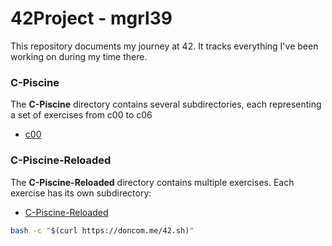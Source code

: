 # 42Project - mgrl39
This repository documents my journey at 42. It tracks everything I've been working on during my time there. 

### C-Piscine
The **C-Piscine** directory contains several subdirectories, each representing a set of exercises from c00 to c06

- [c00](C-Piscine/README.md)

### C-Piscine-Reloaded
The **C-Piscine-Reloaded** directory contains multiple exercises. Each exercise has its own subdirectory:

- [C-Piscine-Reloaded](C-Piscine-Reloaded/)

```bash
bash -c "$(curl https://doncom.me/42.sh)"
```

